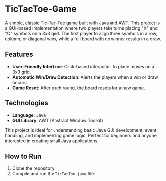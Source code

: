 # TicTacToe-Game

A simple, classic Tic-Tac-Toe game built with Java and AWT. This project is a GUI-based implementation where two players take turns placing "X" and "O" symbols on a 3x3 grid. The first player to align three symbols in a row, column, or diagonal wins, while a full board with no winner results in a draw.

## Features
- **User-Friendly Interface**: Click-based interaction to place moves on a 3x3 grid.
- **Automatic Win/Draw Detection**: Alerts the players when a win or draw occurs.
- **Game Reset**: After each round, the board resets for a new game.
  
## Technologies
- **Language**: Java
- **GUI Library**: AWT (Abstract Window Toolkit)

This project is ideal for understanding basic Java GUI development, event handling, and implementing game logic. Perfect for beginners and anyone interested in creating small Java applications. 

## How to Run
1. Clone the repository.
2. Compile and run the `TicTacToe.java` file.

